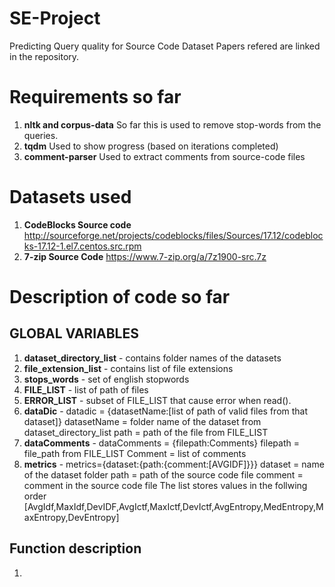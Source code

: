 # SE-Project
Predicting Query quality for Source Code Dataset
Papers refered are linked in the repository.

# Requirements so far
1.  **nltk and corpus-data**
So far this is used to remove stop-words from the queries.
2.  **tqdm**
Used to show progress (based on iterations completed)
3.  **comment-parser**
Used to extract comments from source-code files

# Datasets used
1.  **CodeBlocks Source code**
http://sourceforge.net/projects/codeblocks/files/Sources/17.12/codeblocks-17.12-1.el7.centos.src.rpm
2.  **7-zip Source Code**
https://www.7-zip.org/a/7z1900-src.7z

# Description of code so far

## GLOBAL VARIABLES
1. **dataset_directory_list** - contains folder names of the datasets
2. **file_extension_list** - contains list of file extensions
3. **stops_words** - set of english stopwords
4. **FILE_LIST** - list of path of files
5.  **ERROR_LIST** - subset of FILE_LIST that cause error when read().
6.  **dataDic** - datadic = {datasetName:[list of path of valid files from that dataset]}
datasetName = folder name of the dataset from dataset_directory_list
path = path of the file from FILE_LIST
7. **dataComments** - dataComments = {filepath:Comments}
filepath = file_path from FILE_LIST
Comment = list of comments
8. **metrics** - metrics={dataset:{path:{comment:[AVGIDF]}}}
dataset = name of the dataset folder
path = path of the source code file
comment = comment in the source code file
The list stores values in the follwing order [AvgIdf,MaxIdf,DevIDF,AvgIctf,MaxIctf,DevIctf,AvgEntropy,MedEntropy,MaxEntropy,DevEntropy]

## Function description
1.  